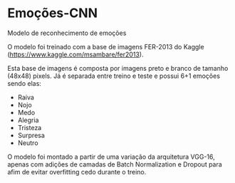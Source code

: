 # Emoções-CNN

Modelo de reconhecimento de emoções

O modelo foi treinado com a base de imagens FER-2013 do Kaggle (https://www.kaggle.com/msambare/fer2013).

Esta base de imagens é composta por imagens preto e branco de tamanho (48x48) pixels. Já é separada entre treino e teste e possui 6+1 emoções sendo elas:

*    Raiva
*    Nojo
*    Medo
*    Alegria
*    Tristeza
*    Surpresa
*    Neutro

O modelo foi montado a partir de uma variação da arquitetura VGG-16, apenas com adições de camadas de Batch Normalization e Dropout para afim de evitar overfitting cedo durante o treino.
